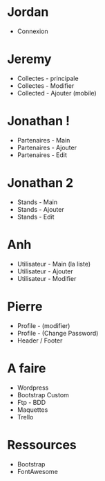 # Jordan
- Connexion


# Jeremy
- Collectes - principale
- Collectes - Modifier
- Collected - Ajouter (mobile) 

# Jonathan !
- Partenaires - Main
- Partenaires - Ajouter
- Partenaires - Edit

# Jonathan 2
- Stands - Main
- Stands - Ajouter
- Stands - Edit

# Anh
- Utilisateur - Main (la liste)
- Utilisateur - Ajouter
- Utilisateur - Modifier

# Pierre
- Profile - (modifier)
- Profile - (Change Password)
- Header / Footer


# A faire

- Wordpress
- Bootstrap Custom
- Ftp - BDD
- Maquettes
- Trello


# Ressources

- Bootstrap 
- FontAwesome



